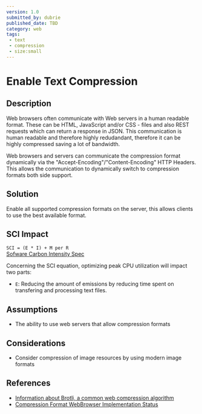 ```yaml
---
version: 1.0
submitted_by: dubrie
published_date: TBD
category: web
tags: 
 - text
 - compression
 - size:small
---
```


# Enable Text Compression

## Description

Web browsers often communicate with Web servers in a human readable format. These can be HTML, JavaScript and/or CSS - files and also REST requests which can return a response in JSON. This communication is human readable and therefore highly redudandant, therefore it can be highly compressed saving a lot of bandwidth.

Web browsers and servers can communicate the compression format dynamically via the "Accept-Encoding"/"Content-Encoding" HTTP Headers. This allows the communication to dynamically switch to compression formats both side support.


## Solution

Enable all supported compression formats on the server, this allows clients to use the best available format.


## SCI Impact

`SCI = (E * I) + M per R`  
[Sofware Carbon Intensity Spec](https://github.com/Green-Software-Foundation/software_carbon_intensity)

Concerning the SCI equation, optimizing peak CPU utilization will impact two parts:

- `E`: Reducing the amount of emissions by reducing time spent on transfering and processing text files.

## Assumptions
- The ability to use web servers that allow compression formats

## Considerations
- Consider compression of image resources by using modern image formats


## References
- [Information about Brotli, a common web compression algorithm](https://en.wikipedia.org/wiki/Brotli)
- [Compression Format WebBrowser Implementation Status](https://caniuse.com/?search=content-encoding)

